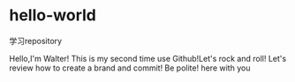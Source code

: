 # hello-world
学习repository

Hello,I'm Walter!
This is my second time use Github!Let's rock and roll!
Let's review how to create a brand and commit!
Be polite!
here with you
